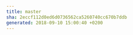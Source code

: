 ```yaml
---
title: master
sha: 2eccf112d0ed6d0736562ca5260740cc670b7ddb
generated: 2018-09-10 15:00:40 +0200
---
```

